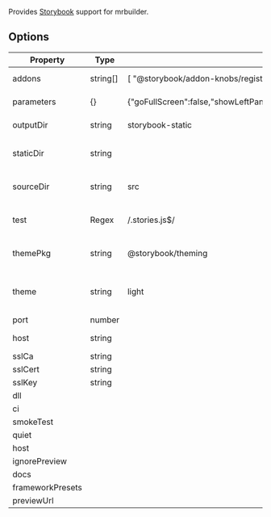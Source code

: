 Provides [Storybook](https://storybook.js.org) support for mrbuilder.


## Options
| Property      | Type       | Default      | Description                      |
| ------------- | -----------| -------------| ---------------------------------|
| addons        | string[]   | [ "@storybook/addon-knobs/register", "@storybook/addon-options/register"]           |an array of plugins  |
| parameters    | {}         | {"goFullScreen":false,"showLeftPanel":true,"showDownPanel":true,"showSearchBox":false,"downPanelInRight":true,"sortStoriesByKind":true,"hierarchySeparator":null,"sidebarAnimations":true,"selectedAddonPanel":null}| paramters to set
| outputDir     | string     | storybook-static | Output directory |
| staticDir     | string     |                  | Directory of static files to load |
| sourceDir     | string     | src  | Directory to look for stories |
| test          | Regex      | /.stories.js$/   | pattern to look for stories |
| themePkg      | string     | @storybook/theming | package to look for theme |
| theme         | string     | light  | path to theme from themePkg object |
| port          | number     |    | random    |
| host          | string     |    | Host to bind to   |
| sslCa         | string     |    | SSL CA     |
| sslCert       | string     |    | SSL Cert   |
| sslKey        | string     |    | SSL Key  |
| dll           |    |    |    |
| ci            |    |    |    |
| smokeTest     |    |    |    |
| quiet         |    |    |    |
| host          |    |    |    |
| ignorePreview |    |    |    |
| docs          |    |    |    |
| frameworkPresets |    |    |    |
| previewUrl    |    |    |    |
